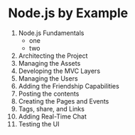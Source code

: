 # Node.js by Example

1. Node.js Fundamentals
   - one
   - two
2. Architecting the Project
3. Managing the Assets
4. Developing the MVC Layers
5. Managing the Users
6. Adding the Friendship Capabilities
7. Posting the contents
8. Creating the Pages and Events
9. Tags, share, and Links
10. Adding Real-Time Chat
11. Testing the UI